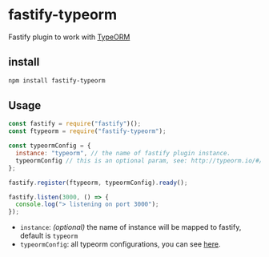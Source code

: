 # fastify-typeorm

Fastify plugin to work with [TypeORM](https://github.com/typeorm/typeorm)

## install

```bash
npm install fastify-typeorm

```

## Usage

```javascript
const fastify = require("fastify")();
const ftypeorm = require("fastify-typeorm");

const typeormConfig = {
  instance: "typeorm", // the name of fastify plugin instance.
  typeormConfig // this is an optional param, see: http://typeorm.io/#/using-ormconfig
};

fastify.register(ftypeorm, typeormConfig).ready();

fastify.listen(3000, () => {
  console.log("> listening on port 3000");
});
```

- `instance`: _(optional)_ the name of instance will be mapped to fastify, default is `typeorm`
- `typeormConfig`: all typeorm configurations, you can see [here](http://typeorm.io/#/connection-options).
